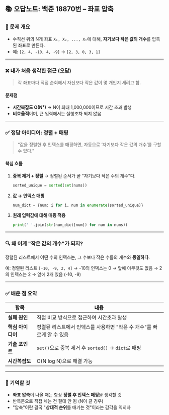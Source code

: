 
## 📚 오답노트: 백준 18870번 – 좌표 압축

### 🔸 문제 개요

* 수직선 위의 N개 좌표 `X₁, X₂, ..., Xₙ`에 대해, **자기보다 작은 값의 개수**를 압축된 좌표로 만든다.
* 예: `[2, 4, -10, 4, -9]` → `[2, 3, 0, 3, 1]`

---

### ❌ 내가 처음 생각한 접근 (오답)

> 각 좌표마다 직접 순회해서 자신보다 작은 값이 몇 개인지 세려고 함.

#### 문제점

* **시간복잡도 O(N²)**
  → N이 최대 1,000,000이므로 시간 초과 발생
* **비효율적**이며, 큰 입력에서는 실행조차 되지 않음

---

### ✅ 정답 아이디어: 정렬 + 매핑

> “값을 정렬한 후 인덱스를 매핑하면, 자동으로 ‘자기보다 작은 값의 개수’를 구할 수 있다.”

#### 핵심 흐름

1. **중복 제거 + 정렬**
   → 정렬된 순서가 곧 "자기보다 작은 수의 개수"다.

   ```python
   sorted_unique = sorted(set(nums))
   ```

2. **값 → 인덱스 매핑**

   ```python
   num_dict = {num: i for i, num in enumerate(sorted_unique)}
   ```

3. **원래 입력값에 대해 매핑 적용**

   ```python
   print(' '.join(str(num_dict[num]) for num in nums))
   ```

---

### 🔍 왜 이게 "작은 값의 개수"가 되지?

정렬된 리스트에서 어떤 수의 인덱스는,
그 수보다 작은 수들의 개수와 **동일하다**.

예:
정렬된 리스트 `[-10, -9, 2, 4]`
→ -10의 인덱스는 0 → 앞에 아무것도 없음
→ 2의 인덱스는 2 → 앞에 2개 있음 (-10, -9)

---

### ✅ 배운 점 요약

| 항목          | 내용                                        |
| ----------- | ----------------------------------------- |
| **실패 원인**   | 직접 비교 방식으로 접근하여 시간초과 발생                   |
| **핵심 아이디어** | 정렬된 리스트에서 인덱스를 사용하면 "작은 수 개수"를 빠르게 알 수 있음 |
| **기술 포인트**  | `set()`으로 중복 제거 후 `sorted()` → `dict`로 매핑 |
| **시간복잡도**   | O(N log N)으로 해결 가능                        |

---

### 🧠 기억할 것

* **좌표 압축**이 나올 때는 항상 **정렬 후 인덱스 매핑**을 생각할 것
* 반복문으로 직접 세는 건 절대 안 됨 (N이 클 경우)
* "압축"이란 결국 "**상대적 순위**를 매기는 것"이라는 감각을 익히자


